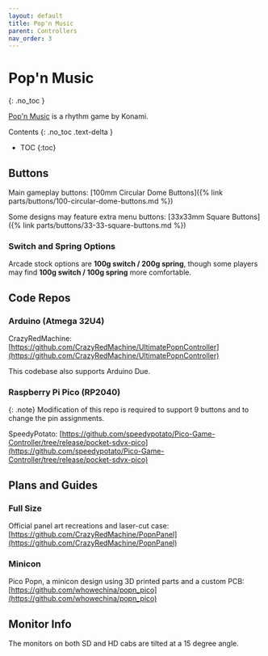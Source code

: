 ```yaml
---
layout: default
title: Pop'n Music
parent: Controllers
nav_order: 3
---
```


# Pop'n Music
{: .no_toc }

[Pop'n Music](https://remywiki.com/Pop%27n_music_Information) is a rhythm game by Konami.

Contents
{: .no_toc .text-delta }

- TOC
{:toc}

## Buttons

Main gameplay buttons: [100mm Circular Dome Buttons]({% link parts/buttons/100-circular-dome-buttons.md %})

Some designs may feature extra menu buttons: [33x33mm Square Buttons]({% link parts/buttons/33-33-square-buttons.md %})

### Switch and Spring Options

Arcade stock options are **100g switch / 200g spring**, though some players may find **100g switch / 100g spring** more comfortable.

## Code Repos

### Arduino (Atmega 32U4)

CrazyRedMachine: [https://github.com/CrazyRedMachine/UltimatePopnController](https://github.com/CrazyRedMachine/UltimatePopnController)

This codebase also supports Arduino Due.

### Raspberry Pi Pico (RP2040)

{: .note}
Modification of this repo is required to support 9 buttons and to change the pin assignments.

SpeedyPotato: [https://github.com/speedypotato/Pico-Game-Controller/tree/release/pocket-sdvx-pico](https://github.com/speedypotato/Pico-Game-Controller/tree/release/pocket-sdvx-pico)

## Plans and Guides

### Full Size

Official panel art recreations and laser-cut case: [https://github.com/CrazyRedMachine/PopnPanel](https://github.com/CrazyRedMachine/PopnPanel)

### Minicon

Pico Popn, a minicon design using 3D printed parts and a custom PCB: [https://github.com/whowechina/popn_pico](https://github.com/whowechina/popn_pico)

## Monitor Info

The monitors on both SD and HD cabs are tilted at a 15 degree angle.